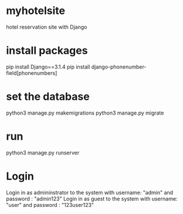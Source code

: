 # myhotelsite
hotel reservation site with Django
# install packages
pip install Django==3.1.4
pip install django-phonenumber-field[phonenumbers]
# set the database
python3 manage.py makemigrations
python3 manage.py migrate
# run
python3 manage.py runserver
#  Login
Login in as admininstrator to the system with username: "admin" and password : "admin123"
Login in as guest to the system with username: "user" and password : "123user123"
